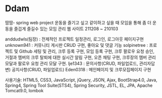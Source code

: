# Ddam
땀땀- spring web project
운동을 즐기고 싶고 같이하고 싶을 때 모임을 통해 좀 더 운동을 즐겁게 즐길수 있는 모임 관리 웹 사이트
211208 ~ 210103 


   anddudwls(팀장) : 전제적인 프로젝트 일정관리, 로그인, 로그아웃 페이지구현 
   unknown941 : 커뮤니티 게시판 CRUD 구현, 좋아요 및 댓글 기능
   solpinetree : 프로젝트 및 Github 세팅 및 관리, 크루 등록 구현, 모임 등록 구현, 크루 팔로우 요청  승인, 거절과 멤버의 크루 탈퇴에 대한 실시간 알림 구현, 오픈 채팅 구현, 크루장의 멤버 관리모달과 팔로우 요청 관리 모달 구현.
   lje1343 : 문의사항(CRUD, 파일업로드, 관리자답변) 공지사항(CRUD, 파일업로드)
   Eden0318 : 메인페이지 및 크루모집페이지 구현
   
   
 사용기술:
HTML5, CSS3, JavaScript, jQuery, JSON, Ajax, BootStrap4.0, Java, Spring4, Spring Tool Suite(STS4), Spring Security, JSTL, EL, JPA, Apache Tomcat9.0, lombok
